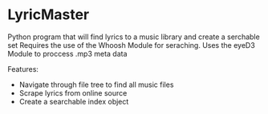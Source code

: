 LyricMaster
===========

Python program that will find lyrics to a music library and create a serchable set
Requires the use of the Whoosh Module for seraching.
Uses the eyeD3 Module to proccess .mp3 meta data

Features:
- Navigate through file tree to find all music files
- Scrape lyrics from online source
- Create a searchable index object
